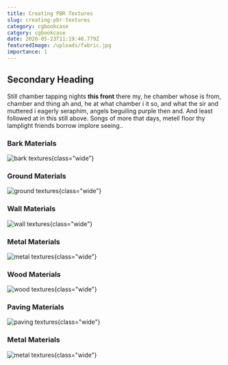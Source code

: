 ```yaml
---
title: Creating PBR Textures
slug: creating-pbr-textures
category: cgbookcase
catgory: cgbookcase
date: 2020-05-23T11:19:40.779Z
featuredImage: /uploads/fabric.jpg
importance: 1
---
```


## Secondary Heading

Still chamber tapping nights **this front** there my, he chamber whose is from, chamber and thing ah and, he at what chamber i it so, and what the sir and muttered i eagerly seraphim, angels beguiling purple then and. And least followed at in this still above. Songs of more that days, metell floor thy lamplight friends borrow implore seeing..

### Bark Materials
![bark textures](/uploads/cgb_spheres_bark.jpg){class="wide"}

### Ground Materials
![ground textures](/uploads/cgb_spheres_ground.jpg){class="wide"}

### Wall Materials
![wall textures](/uploads/cgb_spheres_wall.jpg){class="wide"}

### Metal Materials
![metal textures](/uploads/cgb_spheres_metal.jpg){class="wide"}

### Wood Materials
![wood textures](/uploads/cgb_spheres_woodparquet.jpg){class="wide"}

### Paving Materials
![paving textures](/uploads/cgb_spheres_paving.jpg){class="wide"}

### Metal Materials
![metal textures](/uploads/cgb_spheres_metal.jpg){class="wide"}
